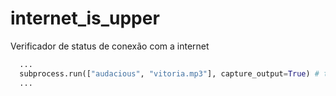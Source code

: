 # internet_is_upper
Verificador de status de conexão com a internet

```python
  ...
  subprocess.run(["audacious", "vitoria.mp3"], capture_output=True) # troque audacious pelo seu player de música
  ...
```
